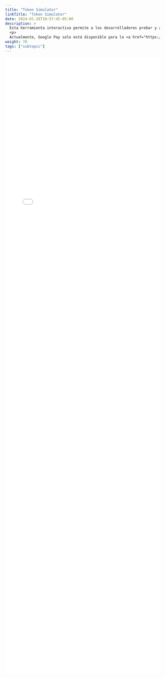 ```yaml
---
title: "Token Simulator"
linkTitle: "Token Simulator"
date: 2024-01-26T10:57:45-05:00
description: >
  Esta herramienta interactiva permite a los desarrolladores probar y ajustar su integración de Google Pay. 
  <p>
  Actualmente, Google Pay solo está disponible para la <a href="https://developers.payulatam.com/latam/es/docs/integrations/api-integration/payments-api-brazil.html" target="_blank">API de Pagos de Brasil</a>.
weight: 70
tags: ["subtopic"]
---
```

<iframe src="/assets/GooglePay/Simulator.html" style="width:100%;height:50vh;border:none;"></iframe>
 